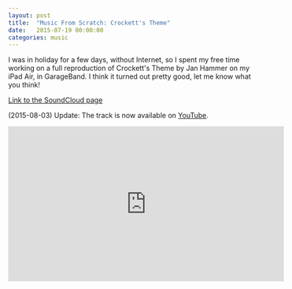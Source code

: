 ```yaml
---
layout: post
title:  "Music From Scratch: Crockett's Theme"
date:   2015-07-19 00:00:00
categories: music
---
```


I was in holiday for a few days, without Internet, so I spent my free time working on a full reproduction of Crockett's Theme by Jan Hammer on my iPad Air, in GarageBand. I think it turned out pretty good, let me know what you think!

[Link to the SoundCloud page][sc-crockett]

(2015-08-03) Update: The track is now available on [YouTube][youtube].

<center><iframe width="560" height="315" src="https://www.youtube.com/embed/zREXa8R8Sbw" frameborder="0" allowfullscreen></iframe></center>

[sc-crockett]: https://soundcloud.com/bozbalci/crockett
[youtube]: https://www.youtube.com/watch?v=zREXa8R8Sbw
